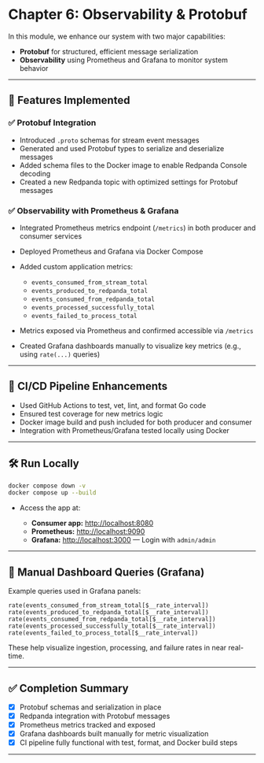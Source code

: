 # Chapter 6: Observability & Protobuf

In this module, we enhance our system with two major capabilities:

* **Protobuf** for structured, efficient message serialization
* **Observability** using Prometheus and Grafana to monitor system behavior

---

## 🔄 Features Implemented

### ✅ Protobuf Integration

* Introduced `.proto` schemas for stream event messages
* Generated and used Protobuf types to serialize and deserialize messages
* Added schema files to the Docker image to enable Redpanda Console decoding
* Created a new Redpanda topic with optimized settings for Protobuf messages

### ✅ Observability with Prometheus & Grafana

* Integrated Prometheus metrics endpoint (`/metrics`) in both producer and consumer services
* Deployed Prometheus and Grafana via Docker Compose
* Added custom application metrics:

  * `events_consumed_from_stream_total`
  * `events_produced_to_redpanda_total`
  * `events_consumed_from_redpanda_total`
  * `events_processed_successfully_total`
  * `events_failed_to_process_total`
* Metrics exposed via Prometheus and confirmed accessible via `/metrics`
* Created Grafana dashboards manually to visualize key metrics (e.g., using `rate(...)` queries)

---

## 🧪 CI/CD Pipeline Enhancements

* Used GitHub Actions to test, vet, lint, and format Go code
* Ensured test coverage for new metrics logic
* Docker image build and push included for both producer and consumer
* Integration with Prometheus/Grafana tested locally using Docker

---

## 🛠️ Run Locally

```bash
docker compose down -v
docker compose up --build
```

* Access the app at:

  * **Consumer app:** [http://localhost:8080](http://localhost:8080)
  * **Prometheus:** [http://localhost:9090](http://localhost:9090)
  * **Grafana:** [http://localhost:3000](http://localhost:3000) — Login with `admin/admin`

---

## 🧩 Manual Dashboard Queries (Grafana)

Example queries used in Grafana panels:

```promql
rate(events_consumed_from_stream_total[$__rate_interval])
rate(events_produced_to_redpanda_total[$__rate_interval])
rate(events_consumed_from_redpanda_total[$__rate_interval])
rate(events_processed_successfully_total[$__rate_interval])
rate(events_failed_to_process_total[$__rate_interval])
```

These help visualize ingestion, processing, and failure rates in near real-time.

---

## ✅ Completion Summary

* [x] Protobuf schemas and serialization in place
* [x] Redpanda integration with Protobuf messages
* [x] Prometheus metrics tracked and exposed
* [x] Grafana dashboards built manually for metric visualization
* [x] CI pipeline fully functional with test, format, and Docker build steps

---